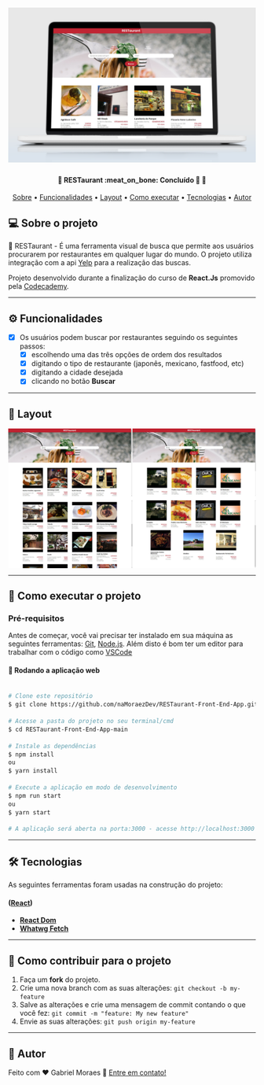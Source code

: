 
<h1 align="center">
    <img alt="NextLevelWeek" title="#NextLevelWeek" src="./.github/banner.png" />
</h1>

<h4 align="center"> 
	🚧  RESTaurant :meat_on_bone: Concluído 🚀 🚧
</h4>

<p align="center">
 <a href="#-sobre-o-projeto">Sobre</a> •
 <a href="#-funcionalidades">Funcionalidades</a> •
 <a href="#-layout">Layout</a> • 
 <a href="#-como-executar-o-projeto">Como executar</a> • 
 <a href="#-tecnologias">Tecnologias</a> • 
 <a href="#-autor">Autor</a>
</p>


## 💻 Sobre o projeto

:meat_on_bone: RESTaurant - É uma ferramenta visual de busca que permite aos usuários procurarem por restaurantes em qualquer lugar do mundo. O projeto utiliza integração com a api [Yelp](https://www.yelp.com/) para a realização das buscas.


Projeto desenvolvido durante a finalização do curso de **React.Js** promovido pela [Codecademy](https://www.codecademy.com/).

---

## ⚙️ Funcionalidades

- [x] Os usuários podem buscar por restaurantes seguindo os seguintes passos:
  - [x] escolhendo uma das três opções de ordem dos resultados
  - [x] digitando o tipo de restaurante (japonês, mexicano, fastfood, etc)
  - [x] digitando a cidade desejada
  - [x] clicando no botão **Buscar** 

---

## 🎨 Layout

<p align="center" style="display: flex; align-items: flex-start; justify-content: center;">
  <img alt="NextLevelWeek" title="#NextLevelWeek" src="./.github/web.png" width="1000px">
</p>

---

## 🚀 Como executar o projeto

### Pré-requisitos

Antes de começar, você vai precisar ter instalado em sua máquina as seguintes ferramentas:
[Git](https://git-scm.com), [Node.js](https://nodejs.org/en/). 
Além disto é bom ter um editor para trabalhar com o código como [VSCode](https://code.visualstudio.com/)

#### 🧭 Rodando a aplicação web

```bash

# Clone este repositório
$ git clone https://github.com/naMoraezDev/RESTaurant-Front-End-App.git

# Acesse a pasta do projeto no seu terminal/cmd
$ cd RESTaurant-Front-End-App-main

# Instale as dependências
$ npm install
ou
$ yarn install

# Execute a aplicação em modo de desenvolvimento
$ npm run start
ou
$ yarn start

# A aplicação será aberta na porta:3000 - acesse http://localhost:3000

```

---

## 🛠 Tecnologias

As seguintes ferramentas foram usadas na construção do projeto:

#### ([React](https://reactjs.org/))

-   **[React Dom](https://github.com/facebook/react/tree/master/packages/react-dom)**
-   **[Whatwg Fetch](https://github.com/github/fetch)**

---

## 💪 Como contribuir para o projeto

1. Faça um **fork** do projeto.
2. Crie uma nova branch com as suas alterações: `git checkout -b my-feature`
3. Salve as alterações e crie uma mensagem de commit contando o que você fez: `git commit -m "feature: My new feature"`
4. Envie as suas alterações: `git push origin my-feature`

---

## 🦸 Autor

Feito com ❤️ Gabriel Moraes :wave: [Entre em contato!](https://www.linkedin.com/in/gabriel-moraes-5572b2145/)
